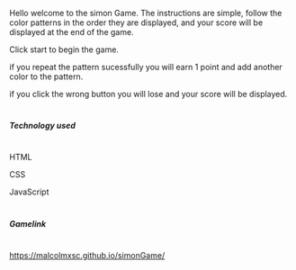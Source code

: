 Hello welcome to the simon Game. The instructions are simple, follow the color patterns in the order they are displayed, and your score will be displayed at the end of the game.

Click start to begin the game.

if you repeat the pattern sucessfully you will earn 1 point and add another color to the pattern.

if you click the wrong button you will lose and your score will be displayed.


#
***Technology used***
#
HTML

CSS

JavaScript

#
***Gamelink***
#
https://malcolmxsc.github.io/simonGame/

